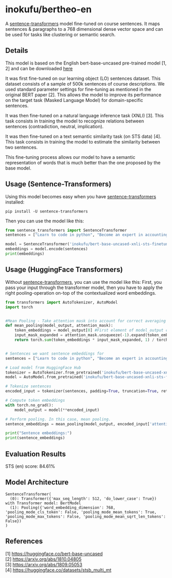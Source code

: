 
# inokufu/bertheo-en

A [sentence-transformers](https://www.SBERT.net) model fine-tuned on course sentences. It maps sentences & paragraphs to a 768 dimensional dense vector space and can be used for tasks like clustering or semantic search.

## Details

This model is based on the English bert-base-uncased pre-trained model [1, 2] and can be downloaded [here](https://huggingface.co/inokufu/bert-base-uncased-xnli-sts-finetuned-education)

It was first fine-tuned on our learning object (LO) sentences dataset. This dataset consists of a sample of 500k sentences of course descriptions. We used standard parameter settings for fine-tuning as mentioned in the original BERT paper [2]. This allows the model to improve its performance on the target task (Masked Language Model) for domain-specific sentences.

It was then fine-tuned on a natural language inference task (XNLI) [3]. This task consists in training the model to recognize relations between sentences (contradiction, neutral, implication).

It was then fine-tuned on a text semantic similarity task (on STS data) [4]. This task consists in training the model to estimate the similarity between two sentences.

This fine-tuning process allows our model to have a semantic representation of words that is much better than the one proposed by the base model.

## Usage (Sentence-Transformers)

Using this model becomes easy when you have [sentence-transformers](https://www.SBERT.net) installed:

```
pip install -U sentence-transformers
```

Then you can use the model like this:

```python
from sentence_transformers import SentenceTransformer
sentences = ["Learn to code in python", "Become an expert in accounting"]

model = SentenceTransformer('inokufu/bert-base-uncased-xnli-sts-finetuned-education')
embeddings = model.encode(sentences)
print(embeddings)
```



## Usage (HuggingFace Transformers)
Without [sentence-transformers](https://www.SBERT.net), you can use the model like this: First, you pass your input through the transformer model, then you have to apply the right pooling-operation on-top of the contextualized word embeddings.

```python
from transformers import AutoTokenizer, AutoModel
import torch


#Mean Pooling - Take attention mask into account for correct averaging
def mean_pooling(model_output, attention_mask):
    token_embeddings = model_output[0] #First element of model_output contains all token embeddings
    input_mask_expanded = attention_mask.unsqueeze(-1).expand(token_embeddings.size()).float()
    return torch.sum(token_embeddings * input_mask_expanded, 1) / torch.clamp(input_mask_expanded.sum(1), min=1e-9)


# Sentences we want sentence embeddings for
sentences = ["Learn to code in python", "Become an expert in accounting"]

# Load model from HuggingFace Hub
tokenizer = AutoTokenizer.from_pretrained('inokufu/bert-base-uncased-xnli-sts-finetuned-education')
model = AutoModel.from_pretrained('inokufu/bert-base-uncased-xnli-sts-finetuned-education')

# Tokenize sentences
encoded_input = tokenizer(sentences, padding=True, truncation=True, return_tensors='pt')

# Compute token embeddings
with torch.no_grad():
    model_output = model(**encoded_input)

# Perform pooling. In this case, mean pooling.
sentence_embeddings = mean_pooling(model_output, encoded_input['attention_mask'])

print("Sentence embeddings:")
print(sentence_embeddings)
```

## Evaluation Results

STS (en) score: 84.61%


## Model Architecture
```
SentenceTransformer(
  (0): Transformer({'max_seq_length': 512, 'do_lower_case': True}) with Transformer model: BertModel 
  (1): Pooling({'word_embedding_dimension': 768, 'pooling_mode_cls_token': False, 'pooling_mode_mean_tokens': True, 'pooling_mode_max_tokens': False, 'pooling_mode_mean_sqrt_len_tokens': False})
)
```

## References

[1] https://huggingface.co/bert-base-uncased <br>
[2] https://arxiv.org/abs/1810.04805 <br>
[3] https://arxiv.org/abs/1809.05053 <br>
[4] https://huggingface.co/datasets/stsb_multi_mt <br>
